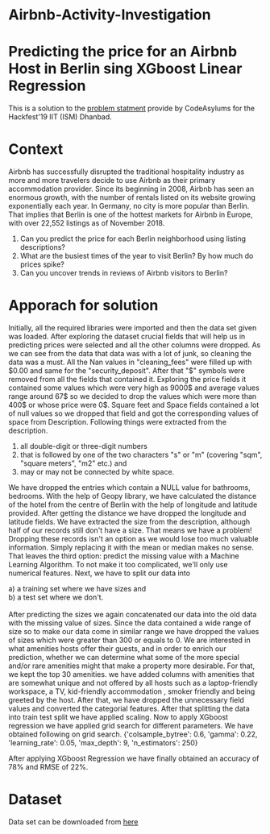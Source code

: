 # Airbnb-Activity-Investigation
# Predicting the price for an Airbnb Host in Berlin sing XGboost Linear Regression
This is a solution to the [problem statment](https://www.kaggle.com/brittabettendorf/berlin-airbnb-data) provide by CodeAsylums for the Hackfest'19 IIT (ISM) Dhanbad.

# Context
Airbnb has successfully disrupted the traditional hospitality industry as more and more travelers decide to use Airbnb as their primary accommodation provider. Since its beginning in 2008, Airbnb has seen an enormous growth, with the number of rentals listed on its website growing exponentially each year. In Germany, no city is more popular than Berlin. That implies that Berlin is one of the hottest markets for Airbnb in Europe, with over 22,552 listings as of November 2018.
1. Can you predict the price for each Berlin neighborhood using listing descriptions?
2. What are the busiest times of the year to visit Berlin? By how much do prices spike?
3. Can you uncover trends in reviews of Airbnb visitors to Berlin?

# Apporach for solution

Initially, all the required libraries were imported and then the data set given was loaded. After exploring the dataset crucial fields that will help us in predicting prices were selected and all the other columns were dropped.
As we can see from the data that data was with a lot of junk, so cleaning the data was a must. All the Nan values in "cleaning_fees" were filled up with $0.00 and same for the "security_deposit". After that "$" symbols were removed from all the fields that contained it. Exploring the price fields it contained some values which were very high as 9000$ and average values range around 67$ so we decided to drop the values which were more than 400$ or whose price were 0$. Square feet and Space fields contained a lot of null values so we dropped that field and got the corresponding values of space from Description. Following things were extracted from the description.
1. all double-digit or three-digit numbers
2. that is followed by one of the two characters "s" or "m" (covering "sqm", "square meters", "m2" etc.) and
3. may or may not be connected by white space.

We have dropped the entries which contain a NULL value for bathrooms, bedrooms. With the help of Geopy library, we have calculated the distance of the hotel from the centre of Berlin with the help of longitude and latitude provided.  After getting the distance we have dropped the longitude and latitude fields.  We have extracted the size from the description, although half of our records still don't have a size. That means we have a problem! Dropping these records isn't an option as we would lose too much valuable information. Simply replacing it with the mean or median makes no sense. That leaves the third option: predict the missing value with a Machine Learning Algorithm. To not make it too complicated, we'll only use numerical features. Next, we have to split our data into</br>

a) a training set where we have sizes and <br/>
b) a test set where we don't.<br/><br/>
After predicting the sizes we again concatenated our data into the old data with the missing value of sizes.  Since the data contained a wide range of size so to make our data come in similar range we have dropped the values of sizes which were greater than 300 or equals to 0. We are interested in what amenities hosts offer their guests, and in order to enrich our prediction, whether we can determine what some of the more special and/or rare amenities might that make a property more desirable.  For that, we kept the top 30 amenities.  we have added columns with amenities that are somewhat unique and not offered by all hosts such as a laptop-friendly workspace, a TV, kid-friendly accommodation , smoker friendly and being greeted by the host.  After that, we have dropped the unnecessary field values and converted the categorial features. After that splitting the data into train test split we have applied scaling.  Now to apply XGboost regression we have applied grid search for different parameters. We have obtained following on grid search. 
{'colsample_bytree': 0.6, 'gamma': 0.22, 'learning_rate': 0.05, 'max_depth': 9, 'n_estimators': 250}

After applying XGboost Regression we have finally obtained an accuracy of 78% and RMSE of 22%.

# Dataset

Data set can be downloaded from [here](https://www.kaggle.com/brittabettendorf/berlin-airbnb-data)
